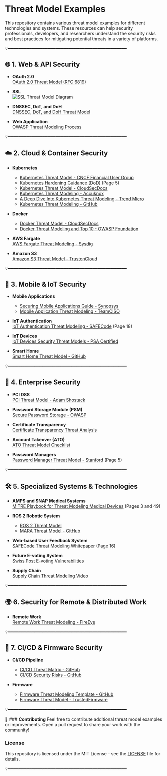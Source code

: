 # **Threat Model Examples**

This repository contains various threat model examples for different technologies and systems. These resources can help security professionals, developers, and researchers understand the security risks and best practices for mitigating potential threats in a variety of platforms.

💡━━━━━━━━━━━━━━━━━━━━━━━━━━━━━━━━━━━━━━━━━━━━━

## 🌐 **1. Web & API Security**

- **OAuth 2.0**  
  [OAuth 2.0 Threat Model (RFC 6819)](https://datatracker.ietf.org/doc/html/rfc6819)

- **SSL**  
  ![SSL Threat Model Diagram](https://www.ssllabs.com/downloads/SSL_Threat_Model.png)

- **DNSSEC, DoT, and DoH**  
  [DNSSEC, DoT, and DoH Threat Model](https://www.netmeister.org/blog/doh-dot-dnssec.html)

- **Web Application**  
  [OWASP Threat Modeling Process](https://owasp.org/www-community/Threat_Modeling_Process)

💡━━━━━━━━━━━━━━━━━━━━━━━━━━━━━━━━━━━━━━━━━━━━━

## ☁️ **2. Cloud & Container Security**

- **Kubernetes**
   - [Kubernetes Threat Model - CNCF Financial User Group](https://github.com/cncf/financial-user-group/tree/main/projects/k8s-threat-model)
   - [Kubernetes Hardening Guidance (DoD)](https://media.defense.gov/2022/Aug/29/2003066362/-1/-1/0/CTR_KUBERNETES_HARDENING_GUIDANCE_1.2_20220829.PDF) (Page 5)
   - [Kubernetes Threat Model - CloudSecDocs](https://cloudsecdocs.com/containers/theory/threats/k8s_threat_model/)
   - [Kubernetes Threat Modeling - Accuknox](https://github.com/accuknox/k8sthreatmodeling)
   - [A Deep Dive Into Kubernetes Threat Modeling - Trend Micro](https://www.trendmicro.com/vinfo/us/security/news/security-technology/a-deep-dive-into-kubernetes-threat-modeling)
   - [Kubernetes Threat Modeling - GitHub](https://github.com/accuknox/k8sthreatmodeling)

- **Docker**
   - [Docker Threat Model - CloudSecDocs](https://cloudsecdocs.com/container_security/theory/threats/docker_threat_model/)
   - [Docker Threat Modeling and Top 10 - OWASP Foundation](https://owasp.org)

- **AWS Fargate**  
   [AWS Fargate Threat Modeling - Sysdig](https://sysdig.com/blog/ecs-fargate-threat-modeling/)

- **Amazon S3**  
   [Amazon S3 Threat Model - TrustonCloud](https://controlcatalog.trustoncloud.com/dashboard/aws/s3#Data%20Flow%20Diagram)

💡━━━━━━━━━━━━━━━━━━━━━━━━━━━━━━━━━━━━━━━━━━━━━

## 📱 **3. Mobile & IoT Security**

- **Mobile Applications**
   - [Securing Mobile Applications Guide - Synopsys](https://www.synopsys.com/content/dam/synopsys/sig-assets/ebooks/developers-guide-securing-mobile-applications-threat-modeling.pdf)
   - [Mobile Application Threat Modeling - TeamCISO](https://teamciso.com/2016/06/threat-modeling-a-mobile-application.html)

- **IoT Authentication**  
   [IoT Authentication Threat Modeling - SAFECode](https://safecode.org/wp-content/uploads/2017/05/SAFECode_TM_Whitepaper.pdf) (Page 18)

- **IoT Devices**  
   [IoT Devices Security Threat Models - PSA Certified](https://www.psacertified.org/development-resources/building-in-security/threat-models/)

- **Smart Home**  
   [Smart Home Threat Model - GitHub](https://github.com/kkredit/smart-home-threat-model)

💡━━━━━━━━━━━━━━━━━━━━━━━━━━━━━━━━━━━━━━━━━━━━━

## 🏢 **4. Enterprise Security**

- **PCI DSS**  
   [PCI Threat Model - Adam Shostack](https://shostack.org/files/papers/A_PCI_Threat_Model_2020.pdf)

- **Password Storage Module (PSM)**  
   [Secure Password Storage - OWASP](https://owasp.org/www-pdf-archive//Secure_Password_Storage.pdf)

- **Certificate Transparency**  
   [Certificate Transparency Threat Analysis](https://datatracker.ietf.org/doc/html/draft-ietf-trans-threat-analysis-16)

- **Account Takeover (ATO)**  
   [ATO Threat Model Checklist](https://raw.githubusercontent.com/magoo/ato-checklist/master/model.svg)

- **Password Managers**  
   [Password Manager Threat Model - Stanford](https://crypto.stanford.edu/~dabo/pubs/papers/pwdmgrBrowser.pdf) (Page 5)

💡━━━━━━━━━━━━━━━━━━━━━━━━━━━━━━━━━━━━━━━━━━━━━

## 🛠️ **5. Specialized Systems & Technologies**

- **AMPS and SNAP Medical Systems**  
   [MITRE Playbook for Threat Modeling Medical Devices](https://www.mitre.org/sites/default/files/publications/Playbook-for-Threat-Modeling-Medical-Devices.pdf) (Pages 3 and 49)

- **ROS 2 Robotic System**
   - [ROS 2 Threat Model](https://design.ros2.org/articles/ros2_threat_model.html)
   - [MARA Threat Model - GitHub](https://github.com/AcutronicRobotics/MARA_threat_model)

- **Web-based User Feedback System**  
   [SAFECode Threat Modeling Whitepaper](https://safecode.org/wp-content/uploads/2017/05/SAFECode_TM_Whitepaper.pdf) (Page 16)

- **Future E-voting System**  
   [Swiss Post E-voting Vulnerabilities](https://www.reversemode.com/2022/01/finding-vulnerabilities-in-swiss-posts.html?m=1#AttackSurface)

- **Supply Chain**  
   [Supply Chain Threat Modeling Video](https://www.youtube.com/watch?v=EHx_-u3JH8Q)

💡━━━━━━━━━━━━━━━━━━━━━━━━━━━━━━━━━━━━━━━━━━━━━

## 🌍 **6. Security for Remote & Distributed Work**

- **Remote Work**  
   [Remote Work Threat Modeling - FireEye](https://www.fireeye.com/blog/executive-perspective/2020/03/remote-work-in-an-age-of-covid-19-threat-modeling-the-risks.html)

💡━━━━━━━━━━━━━━━━━━━━━━━━━━━━━━━━━━━━━━━━━━━━━

## 🔄 **7. CI/CD & Firmware Security**

- **CI/CD Pipeline**
   - [CI/CD Threat Matrix - GitHub](https://github.com/rung/threat-matrix-cicd)
   - [CI/CD Security Risks - GitHub](https://github.com/cider-security-research/top-10-cicd-security-risks)

- **Firmware**
   - [Firmware Threat Modeling Template - GitHub](https://github.com/bpoudel7/Firmware-Threat-Modeling-Template)
   - [Firmware Threat Model - TrustedFirmware](https://tf-m-user-guide.trustedfirmware.org/docs/security/threat_models/generic_threat_model.html)

💡━━━━━━━━━━━━━━━━━━━━━━━━━━━━━━━━━━━━━━━━━━━━━

📢 ### **Contributing**
Feel free to contribute additional threat model examples or improvements. Open a pull request to share your work with the community!

### **License**
This repository is licensed under the MIT License - see the [LICENSE](LICENSE) file for details.

💡━━━━━━━━━━━━━━━━━━━━━━━━━━━━━━━━━━━━━━━━━━━━━
